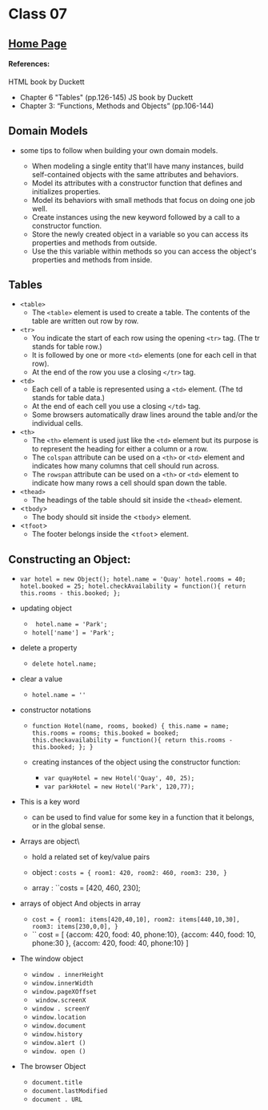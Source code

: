 # Class 07 
## [Home Page](../README.md)

#### References:

HTML book by Duckett
- Chapter 6 "Tables" (pp.126-145)
JS book by Duckett
- Chapter 3: “Functions, Methods and Objects” (pp.106-144)


## Domain Models
-   some tips to follow when building your own domain models.

    - When modeling a single entity that'll have many instances, build self-contained objects with the same attributes and behaviors.
    - Model its attributes with a constructor function that defines and initializes properties.
    - Model its behaviors with small methods that focus on doing one job well.
    - Create instances using the new keyword followed by a call to a constructor function.
    - Store the newly created object in a variable so you can access its properties and methods from outside.
    - Use the this variable within methods so you can access the object's properties and methods from inside.

## Tables
- `<table>`
    - The `<table>` element is used to create a table. The contents of the table are written out row by row.
- `<tr>` 
    - You indicate the start of each row using the opening `<tr>` tag. (The tr stands for table row.)
    - It is followed by one or more `<td>` elements (one for each cell in that row).
    - At the end of the row you use a closing `</tr>` tag.
- `<td>`
    - Each cell of a table is represented using a `<td>` element. (The td stands for table data.)
    - At the end of each cell you use a closing `</td>` tag.
    - Some browsers automatically draw lines around the table and/or the individual cells. 
- ``<th>``
    - The ``<th>`` element is used just like the `<td>` element but its purpose is to represent the heading for either a column or a row.
    - The `colspan` attribute can be used on a ``<th>`` or `<td>` element and indicates how many columns that cell should run across.
    - The `rowspan` attribute can be used on a `<th>` or `<td>` element to indicate how many rows a cell should span down the table.
- `<thead>`
    - The headings of the table should sit inside the `<thead>` element.
-  <`tbody`>
    - The body should sit inside the <`tbody`> element.
- <`tfoot`>
    - The footer belongs inside the <`tfoot`> element.


## Constructing an Object:

- ``
    var hotel = new Object();
        hotel.name = 'Quay'
        hotel.rooms = 40;
        hotel.booked = 25;
        hotel.checkAvailability = function(){
            return this.rooms - this.booked;
    };
    ``
- updating object
    - ` hotel.name = 'Park';`
    - `hotel['name'] = 'Park';`
- delete a property
    - `delete hotel.name;`
- clear a value 
    - `hotel.name = ''`

- constructor notations
    - ``function Hotel(name, rooms, booked) {
        this.name = name;
        this.rooms = rooms;
        this.booked = booked;
        this.checkavailability = function(){
            return this.rooms - this.booked;
        };
    }``

    - creating instances of the object using the constructor function:
        - `var quayHotel = new Hotel('Quay', 40, 25);`
        - `var parkHotel = new Hotel('Park', 120,77);`

- This is a key word
    - can be used to find value for some key in a function that it belongs, or in the global sense. 

- Arrays are object\
    - hold a related set of key/value pairs

    - object :
    `` costs = {
        room1: 420,
        room2: 460,
        room3: 230,
    } ``
    - array :
    ``costs = [420, 460, 230];

- arrays of object And objects in array
    - ``cost = {
        room1: items[420,40,10],
        room2: items[440,10,30],
        room3: items[230,0,0],
    }``
    - `` cost = [ {accom: 420, food: 40, phone:10}, {accom: 440, food: 10, phone:30 }, {accom: 420, food: 40, phone:10}
    ]
- The window object
    - `window . innerHeight` 
    - `window.innerWidth` 
    - `window.pageXOffset` 
    - ` window.screenX` 
    - `window . screenY` 
    - `window.location`
    - `window.document`
     - `window.history`
    - `window.a1ert ()` 
    - `window. open ()`

- The browser Object
    - `document.title` 
    - `document.lastModified` 
    - `document . URL `
